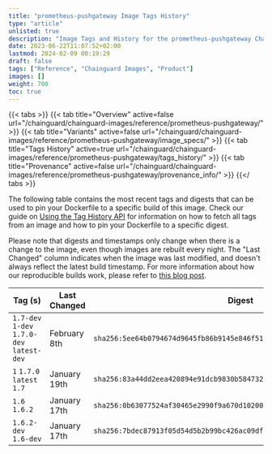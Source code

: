 ```yaml
---
title: "prometheus-pushgateway Image Tags History"
type: "article"
unlisted: true
description: "Image Tags and History for the prometheus-pushgateway Chainguard Image"
date: 2023-06-22T11:07:52+02:00
lastmod: 2024-02-09 00:19:29
draft: false
tags: ["Reference", "Chainguard Images", "Product"]
images: []
weight: 700
toc: true
---
```


{{< tabs >}}
{{< tab title="Overview" active=false url="/chainguard/chainguard-images/reference/prometheus-pushgateway/" >}}
{{< tab title="Variants" active=false url="/chainguard/chainguard-images/reference/prometheus-pushgateway/image_specs/" >}}
{{< tab title="Tags History" active=true url="/chainguard/chainguard-images/reference/prometheus-pushgateway/tags_history/" >}}
{{< tab title="Provenance" active=false url="/chainguard/chainguard-images/reference/prometheus-pushgateway/provenance_info/" >}}
{{</ tabs >}}

The following table contains the most recent tags and digests that can be used to pin your Dockerfile to a specific build of this image. Check our guide on [Using the Tag History API](/chainguard/chainguard-images/using-the-tag-history-api/) for information on how to fetch all tags from an image and how to pin your Dockerfile to a specific digest.

Please note that digests and timestamps only change when there is a change to the image, even though images are rebuilt every night. The "Last Changed" column indicates when the image was last modified, and doesn't always reflect the latest build timestamp. For more information about how our reproducible builds work, please refer to [this blog post](https://www.chainguard.dev/unchained/reproducing-chainguards-reproducible-image-builds).

| Tag (s)                                     | Last Changed | Digest                                                                    |
|---------------------------------------------|--------------|---------------------------------------------------------------------------|
|  `1.7-dev` `1-dev` `1.7.0-dev` `latest-dev` | February 8th | `sha256:5ee64b0794674d9645fb86b9145e846f51edf648a907579e8c2461e8ad829b02` |
|  `1` `1.7.0` `latest` `1.7`                 | January 19th | `sha256:83a44dd2eea420894e91dcb9830b584732e90f10ba68670d3aa2b9711d134529` |
|  `1.6` `1.6.2`                              | January 17th | `sha256:0b63077524af30465e2990f9a670d1020042c18aac25c592156e00765f72fed7` |
|  `1.6.2-dev` `1.6-dev`                      | January 17th | `sha256:7bdec87913f05d54d5b2b99bc426ac09df63594add8632b6170ff715017faaf4` |

